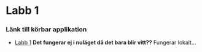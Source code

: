 Labb 1
======================


### Länk till körbar applikation

- [Labb 1](http://mianygren.nu/webbprogrammerare/WebbteknikII/Laboration1/)
**Det fungerar ej i nuläget då det bara blir vitt??**
Fungerar lokalt...
